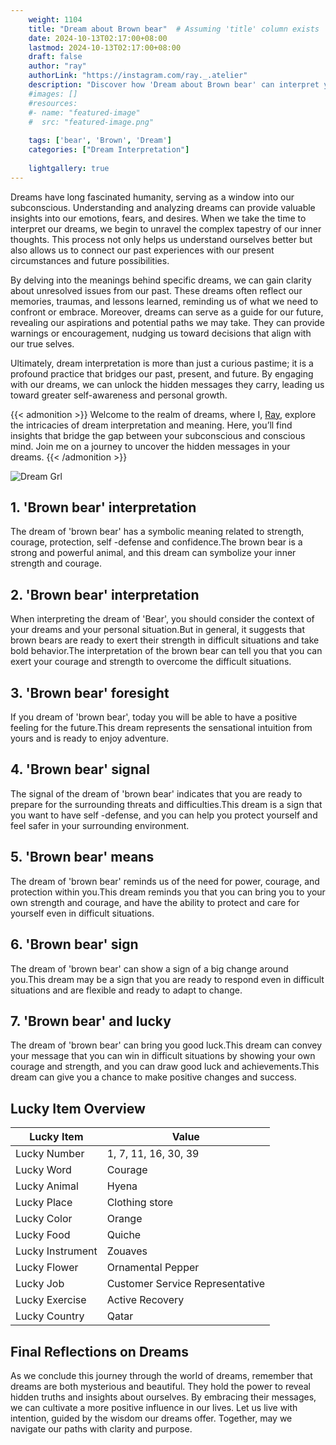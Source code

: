 ```yaml
---
    weight: 1104
    title: "Dream about Brown bear"  # Assuming 'title' column exists
    date: 2024-10-13T02:17:00+08:00
    lastmod: 2024-10-13T02:17:00+08:00
    draft: false
    author: "ray"
    authorLink: "https://instagram.com/ray._.atelier"
    description: "Discover how 'Dream about Brown bear' can interpret your future and uncover its significant meanings in your life."
    #images: []
    #resources:
    #- name: "featured-image"
    #  src: "featured-image.png"
    
    tags: ['bear', 'Brown', 'Dream']
    categories: ["Dream Interpretation"]
    
    lightgallery: true
---
```

    
Dreams have long fascinated humanity, serving as a window into our subconscious. Understanding and analyzing dreams can provide valuable insights into our emotions, fears, and desires. When we take the time to interpret our dreams, we begin to unravel the complex tapestry of our inner thoughts. This process not only helps us understand ourselves better but also allows us to connect our past experiences with our present circumstances and future possibilities.

By delving into the meanings behind specific dreams, we can gain clarity about unresolved issues from our past. These dreams often reflect our memories, traumas, and lessons learned, reminding us of what we need to confront or embrace. Moreover, dreams can serve as a guide for our future, revealing our aspirations and potential paths we may take. They can provide warnings or encouragement, nudging us toward decisions that align with our true selves.

Ultimately, dream interpretation is more than just a curious pastime; it is a profound practice that bridges our past, present, and future. By engaging with our dreams, we can unlock the hidden messages they carry, leading us toward greater self-awareness and personal growth.

{{< admonition >}}
Welcome to the realm of dreams, where I, [Ray](https://instagram.com/ray._.atelier), explore the intricacies of dream interpretation and meaning. Here, you’ll find insights that bridge the gap between your subconscious and conscious mind. Join me on a journey to uncover the hidden messages in your dreams.
{{< /admonition >}}

![Dream Grl](https://cdn.pixabay.com/photo/2017/11/02/03/35/gothic-2910057_1280.jpg "Dream Grl")

## 1. 'Brown bear' interpretation
The dream of 'brown bear' has a symbolic meaning related to strength, courage, protection, self -defense and confidence.The brown bear is a strong and powerful animal, and this dream can symbolize your inner strength and courage.

## 2. 'Brown bear' interpretation
When interpreting the dream of 'Bear', you should consider the context of your dreams and your personal situation.But in general, it suggests that brown bears are ready to exert their strength in difficult situations and take bold behavior.The interpretation of the brown bear can tell you that you can exert your courage and strength to overcome the difficult situations.

## 3. 'Brown bear' foresight
If you dream of 'brown bear', today you will be able to have a positive feeling for the future.This dream represents the sensational intuition from yours and is ready to enjoy adventure.

## 4. 'Brown bear' signal
The signal of the dream of 'brown bear' indicates that you are ready to prepare for the surrounding threats and difficulties.This dream is a sign that you want to have self -defense, and you can help you protect yourself and feel safer in your surrounding environment.

## 5. 'Brown bear' means
The dream of 'brown bear' reminds us of the need for power, courage, and protection within you.This dream reminds you that you can bring you to your own strength and courage, and have the ability to protect and care for yourself even in difficult situations.

## 6. 'Brown bear' sign
The dream of 'brown bear' can show a sign of a big change around you.This dream may be a sign that you are ready to respond even in difficult situations and are flexible and ready to adapt to change.

## 7. 'Brown bear' and lucky
The dream of 'brown bear' can bring you good luck.This dream can convey your message that you can win in difficult situations by showing your own courage and strength, and you can draw good luck and achievements.This dream can give you a chance to make positive changes and success.

## Lucky Item Overview
| Lucky Item          | Value              |
|---------------|--------------------|
| Lucky Number        | 1, 7, 11, 16, 30, 39  |
| Lucky Word          | Courage |
| Lucky Animal        | Hyena |
| Lucky Place         | Clothing store     |
| Lucky Color         | Orange     |
| Lucky Food          | Quiche      |
| Lucky Instrument    | Zouaves |
| Lucky Flower        | Ornamental Pepper    |
| Lucky Job           | Customer Service Representative       |
| Lucky Exercise      | Active Recovery  |
| Lucky Country       | Qatar    |


##  Final Reflections on Dreams

As we conclude this journey through the world of dreams, remember that dreams are both mysterious and beautiful. They hold the power to reveal hidden truths and insights about ourselves. By embracing their messages, we can cultivate a more positive influence in our lives. Let us live with intention, guided by the wisdom our dreams offer. Together, may we navigate our paths with clarity and purpose.

